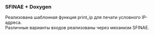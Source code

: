 ### SFINAE + Doxygen

Реализована шаблонная функция print_ip для печати условного IP-адреса.<br/>
Различные варианты входов реализованы через механизм SFINAE.
